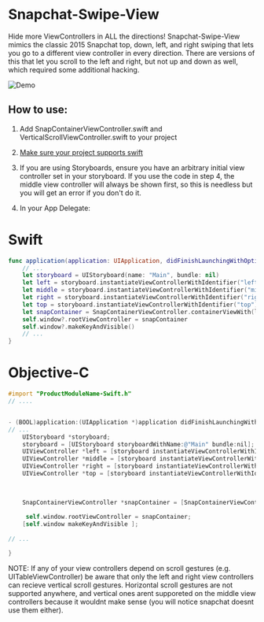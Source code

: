 # Snapchat-Swipe-View

Hide more ViewControllers in ALL the directions! Snapchat-Swipe-View mimics the classic 2015 Snapchat top, down, left, and right swiping that lets you go to a different view controller in every direction. There are versions of this that let you scroll to the left and right, but not up and down as well, which required some additional hacking.

![Demo](https://cloud.githubusercontent.com/assets/7165897/9416939/73c08a56-4816-11e5-9441-9b3a5656cce8.gif)

## How to use:
1. Add SnapContainerViewController.swift and VerticalScrollViewController.swift to your project

2. [Make sure your project supports swift](https://developer.apple.com/library/ios/documentation/Swift/Conceptual/BuildingCocoaApps/MixandMatch.html)

3.  If you are using Storyboards, ensure you have an arbitrary initial view controller set in your storyboard. If you use the code in step 4, the middle view controller will always be shown first, so this is needless but you will get an error if you don't do it. 

4. In your App Delegate:
# Swift
```swift
func application(application: UIApplication, didFinishLaunchingWithOptions launchOptions: [NSObject : AnyObject]?) -> Bool {
    // ...
    let storyboard = UIStoryboard(name: "Main", bundle: nil)
    let left = storyboard.instantiateViewControllerWithIdentifier("left")
    let middle = storyboard.instantiateViewControllerWithIdentifier("middle")
    let right = storyboard.instantiateViewControllerWithIdentifier("right")
    let top = storyboard.instantiateViewControllerWithIdentifier("top")
    let snapContainer = SnapContainerViewController.containerViewWith(left, middleVC: middle, rightVC: right, topVC: top)
    self.window?.rootViewController = snapContainer
    self.window?.makeKeyAndVisible()
    // ...
}
```
# Objective-C
```objective-c
#import "ProductModuleName-Swift.h"
// ....


- (BOOL)application:(UIApplication *)application didFinishLaunchingWithOptions:(NSDictionary *)launchOptions {
// ...
    UIStoryboard *storyboard;  
    storyboard = [UIStoryboard storyboardWithName:@"Main" bundle:nil];
    UIViewController *left = [storyboard instantiateViewControllerWithIdentifier:@"left"];
    UIViewController *middle = [storyboard instantiateViewControllerWithIdentifier:@"middle"];
    UIViewController *right = [storyboard instantiateViewControllerWithIdentifier:@"right"];
    UIViewController *top = [storyboard instantiateViewControllerWithIdentifier:@"top"];
    
    

    SnapContainerViewController *snapContainer = [SnapContainerViewController containerViewWith:left middleVC:middle rightVC:right topVC:top];
    
     self.window.rootViewController = snapContainer;
    [self.window makeKeyAndVisible ];
    
// ...

}
```

NOTE: If any of your view controllers depend on scroll gestures (e.g. UITableViewController) be aware that only the left and right view controllers can recieve vertical scroll gestures. Horizontal scroll gestures are not supported anywhere, and vertical ones arent supporeted on the middle view controllers because it wouldnt make sense (you will notice snapchat doesnt use them either).
